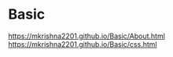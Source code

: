 # Basic
 https://mkrishna2201.github.io/Basic/About.html
 https://mkrishna2201.github.io/Basic/css.html

